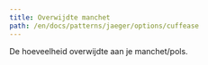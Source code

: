 ```yaml
---
title: Overwijdte manchet
path: /en/docs/patterns/jaeger/options/cuffease
---
```


De hoeveelheid overwijdte aan je manchet/pols.